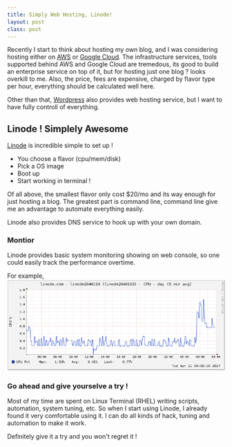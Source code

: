 ```yaml
---
title: Simply Web Hosting, Linode!
layout: post
class: post
---
```


Recently I start to think about hosting my own blog, and I was considering hosting either on [AWS](https://aws.amazon.com/) or [Google Cloud](https://cloud.google.com/).
The infrastructure services, tools supported behind AWS and Google Cloud are tremedous, its good to build an enterprise service on top of it, but for hosting just one blog ? looks overkill to me. 
Also, the price, fees are expensive, charged by flavor type per hour, everything should be calculated well here.

Other than that, [Wordpress]() also provides web hosting service, but I want to have fully controll of everything. 

## Linode ! Simplely Awesome

[Linode](https://www.linode.com/) is incredible simple to set up ! 
* You choose a flavor (cpu/mem/disk)
* Pick a OS image
* Boot up 
* Start working in terminal !

Of all above, the smallest flavor only cost $20/mo and its way enough for just hosting a blog.
The greatest part is command line, command line give me an advantage to automate everything easily. 

Linode also provides DNS service to hook up with your own domain.

### Montior

Linode provides basic system monitoring showing on web console, so one could easily track the performance overtime.

For example, 
![My Lindoe CPU pct graph](/images/my-linode-cpu-graph.png)

 ### Go ahead and give yourselve a try !

Most of my time are spent on Linux Terminal (RHEL)  writing scripts, automation, system tuning, etc. 
So when I start using Linode, I already found it very comfortable using it. I can do all kinds of hack, tuning and automation to make it work.

Definitely give it a try and you won't regret it !



